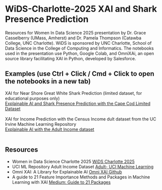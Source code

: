 # WiDS-Charlotte-2025 XAI and Shark Presence Prediction
Resources for Women In Data Science 2025 presentation by Dr. Grace Casselberry (UMass, Amherst) and Dr. Pamela Thompson (Catawba College, UNC Charlotte). WiDS is sponsored by UNC Charlotte, School of Data Science in the College of Computing and Informatics. The notebooks used in the presentation use Python, Google Colab, and OmniXAi, an open source library facilitating XAI in Python, developed by Salesforce. 
## Examples (use Ctrl + Click / Cmd + Click to open the notebooks in a new tab)
XAI for Near Shore Great White Shark Prediction (limited dataset, for educational purposes only)<br>
<a href="https://colab.research.google.com/github/DrPamelaThompson/WiDS-Charlotte-2025/blob/main/XAI_shark_presence_prediction_WiDS.ipynb">Explainable AI and Shark Presence Prediction with the Cape Cod Limited Dataset</a><br><br>
XAI for Income Prediction with the Census Income dult dataset from the UC Irvine Machine Learning Repository<br>
<a href="https://githubtocolab.com/DrPamelaThompson/WiDS-Charlotte-2025/blob/main/XAI_income_prediction.ipynb">Explainable AI with the Adult Income dataset</a><br><br>
## Resources
<ul>
  <li>Women in Data Science Charlotte 2025 <a href="https://wids.charlotte.edu">WiDS Charlotte 2025</a></li>
  <li>UCI ML Repository Adult Income Dataset <a href="https://archive.ics.uci.edu/dataset/2/adult">Adult- UCI Machine Learning</a></li>
  <li>Omni XAI: A Library for Explainable AI <a href="https://github.com/salesforce/OmniXAI">Omni XAI Github</a></li>
  <li>A guide to 21 Feature Importance Methods and Packages in Machine Learning with XAI <a href="https://medium.com/towards-data-science/a-guide-to-21-feature-importance-methods-and-packages-in-machine-learning-with-code-85a841f8b319">Medium: Guide to 21 Packages</a></li>
</ul>

